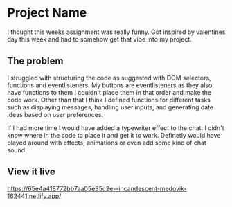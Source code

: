 # Project Name

I thought this weeks assignment was really funny. Got inspired by valentines day this week and had to somehow get that vibe into my project.

## The problem

I struggled with structuring the code as suggested with DOM selectors, functions and eventlisteners. My buttons are eventlisteners as they also have functions to them I couldn't place them in that order and make the code work. Other than that I think I defined functions for different tasks such as displaying messages, handling user inputs, and generating date ideas based on user preferences.

If I had more time I would have added a typewriter effect to the chat. I didn't know where in the code to place it and get it to work. Definetly would have played around with effects, animations or even add some kind of chat sound.

## View it live

https://65e4a418772bb7aa05e95c2e--incandescent-medovik-162441.netlify.app/
